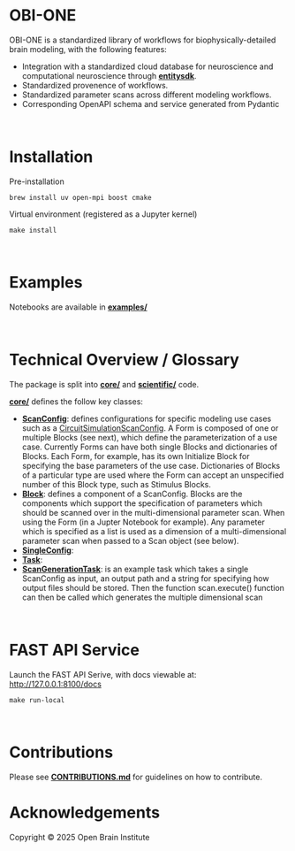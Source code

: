 # OBI-ONE

OBI-ONE is a standardized library of workflows for biophysically-detailed brain modeling, with the following features:
- Integration with a standardized cloud database for neuroscience and computational neuroscience through [**entitysdk**](github.com/openbraininstitute/entitysdk).
- Standardized provenence of workflows.
- Standardized parameter scans across different modeling workflows.
- Corresponding OpenAPI schema and service generated from Pydantic

<br>

# Installation


Pre-installation
```
brew install uv open-mpi boost cmake
```

Virtual environment (registered as a Jupyter kernel)
```
make install
```

<br>


# Examples
Notebooks are available in [**examples/**](examples/)

<br>


# Technical Overview / Glossary

The package is split into [**core/**](core/) and [**scientific/**](scientific/) code.

[**core/**](core/) defines the follow key classes:

- [**ScanConfig**](obi_one/core/scan_config.py): defines configurations for specific modeling use cases such as a [CircuitSimulationScanConfig](obi_one/scientific/simulation/simulations.py).  A Form is composed of one or multiple Blocks (see next), which define the parameterization of a use case. Currently Forms can have both single Blocks and dictionaries of Blocks. Each Form, for example, has its own Initialize Block for specifying the base parameters of the use case. Dictionaries of Blocks of a particular type are used where the Form can accept an unspecified number of this Block type, such as Stimulus Blocks.
- [**Block**](obi_one/core/block.py): defines a component of a ScanConfig. Blocks are the components which support the specification of parameters which should be scanned over in the multi-dimensional parameter scan. When using the Form (in a Jupter Notebook for example). Any parameter which is specified as a list is used as a dimension of a multi-dimensional parameter scan when passed to a Scan object (see below).
- [**SingleConfig**](obi_one/core/single.py):
- [**Task**](obi_one/core/task.py):
- [**ScanGenerationTask**](obi_one/core/scan_generation_task.py): is an example task which takes a single ScanConfig as input, an output path and a string for specifying how output files should be stored. Then the function scan.execute() function can then be called which generates the multiple dimensional scan


<br>


# FAST API Service

Launch the FAST API Serive, with docs viewable at: http://127.0.0.1:8100/docs
```
make run-local
```

<br>

# Contributions
Please see [**CONTRIBUTIONS.md**](CONTRIBUTIONS.md) for guidelines on how to contribute.
 
# Acknowledgements
Copyright © 2025 Open Brain Institute

